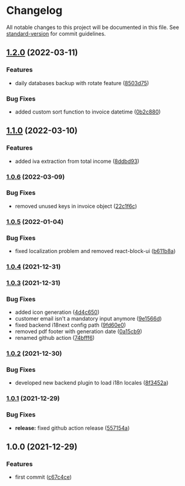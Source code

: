 # Changelog

All notable changes to this project will be documented in this file. See [standard-version](https://github.com/conventional-changelog/standard-version) for commit guidelines.

## [1.2.0](https://github.com/mancioshell/electron-invoice-management/compare/v1.1.0...v1.2.0) (2022-03-11)


### Features

* daily databases backup with rotate feature ([8503d75](https://github.com/mancioshell/electron-invoice-management/commit/8503d752674d4323cd1fe14f26ecb15b77a516ce))


### Bug Fixes

* added custom sort function to invoice datetime ([0b2c880](https://github.com/mancioshell/electron-invoice-management/commit/0b2c880f7aa178713d7333ecec1d1f4866150bf0))

## [1.1.0](https://github.com/mancioshell/electron-invoice-management/compare/v1.0.6...v1.1.0) (2022-03-10)


### Features

* added iva extraction from total income ([8ddbd93](https://github.com/mancioshell/electron-invoice-management/commit/8ddbd93e6e9469f7bea39b2908a2ba54306eda39))

### [1.0.6](https://github.com/mancioshell/electron-invoice-management/compare/v1.0.5...v1.0.6) (2022-03-09)


### Bug Fixes

* removed unused keys in invoice object ([22c1f6c](https://github.com/mancioshell/electron-invoice-management/commit/22c1f6c2ebac21377e311d119912764fd7907e98))

### [1.0.5](https://github.com/mancioshell/electron-invoice-management/compare/v1.0.4...v1.0.5) (2022-01-04)


### Bug Fixes

* fixed localization problem and removed react-block-ui ([b611b8a](https://github.com/mancioshell/electron-invoice-management/commit/b611b8a753f7d07dfbe6c1b391c163047a68893a))

### [1.0.4](https://github.com/mancioshell/electron-invoice-management/compare/v1.0.3...v1.0.4) (2021-12-31)

### [1.0.3](https://github.com/mancioshell/electron-invoice-management/compare/v1.0.2...v1.0.3) (2021-12-31)


### Bug Fixes

* added icon generation ([4d4c650](https://github.com/mancioshell/electron-invoice-management/commit/4d4c6502aa82b143d79a355402a9dce11f5db924))
* customer email isn't a mandatory input anymore ([9e1566d](https://github.com/mancioshell/electron-invoice-management/commit/9e1566debad3f36417ee8eef2013acb4c22adef6))
* fixed backend i18next config path ([9fd60e0](https://github.com/mancioshell/electron-invoice-management/commit/9fd60e06df81dfeff150e1e7d5a3e6e566d1e731))
* removed pdf footer with generation date ([0a15cb9](https://github.com/mancioshell/electron-invoice-management/commit/0a15cb9ede21afc6253faac6afa32d2130bcd988))
* renamed github action ([74bfff6](https://github.com/mancioshell/electron-invoice-management/commit/74bfff6aba2c926d9e0d4717496cc9c86b8aadb1))

### [1.0.2](https://github.com/mancioshell/electron-invoice-management/compare/v1.0.1...v1.0.2) (2021-12-30)


### Bug Fixes

* developed new backend plugin to load i18n locales ([8f3452a](https://github.com/mancioshell/electron-invoice-management/commit/8f3452a57c4d2d54c2d0d2e3e05b9266277526e7))

### [1.0.1](https://github.com/mancioshell/electron-invoice-management/compare/v1.0.0...v1.0.1) (2021-12-29)


### Bug Fixes

* **release:** fixed github action release ([557154a](https://github.com/mancioshell/electron-invoice-management/commit/557154a400b5b4bab5d59c026089021f7d9820e1))

## 1.0.0 (2021-12-29)


### Features

* first commit ([c67c4ce](https://github.com/mancioshell/electron-invoice-management/commit/c67c4ced7c706cb0a07c0a2d851a3a10d1d757b7))
